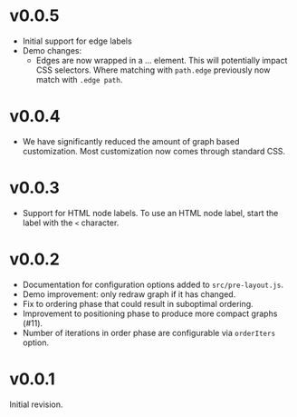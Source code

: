 # v0.0.5

* Initial support for edge labels
* Demo changes:
    * Edges are now wrapped in a <g>...</g> element. This will potentially
      impact CSS selectors. Where matching with `path.edge` previously now
      match with `.edge path`.

# v0.0.4

* We have significantly reduced the amount of graph based customization. Most
  customization now comes through standard CSS.

# v0.0.3

* Support for HTML node labels. To use an HTML node label, start the label with
  the `<` character.

# v0.0.2

* Documentation for configuration options added to `src/pre-layout.js`.
* Demo improvement: only redraw graph if it has changed.
* Fix to ordering phase that could result in suboptimal ordering.
* Improvement to positioning phase to produce more compact graphs (#11).
* Number of iterations in order phase are configurable via `orderIters` option.

# v0.0.1

Initial revision.
